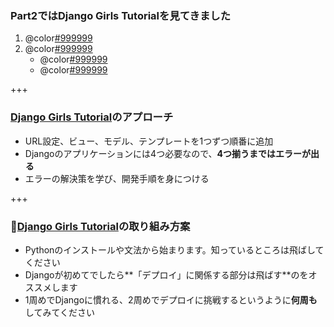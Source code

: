 ### Part2ではDjango Girls Tutorialを見てきました

1. @color[#999999](作るファイルのまとまりについて：プロジェクトとアプリケーション)
2. @color[#999999](アプリケーションに含まれるファイルについて)
    - @color[#999999](URL設定、ビュー)
    - @color[#999999](テンプレート、モデル)

+++

### [Django Girls Tutorial](https://tutorial.djangogirls.org/ja/)のアプローチ

- URL設定、ビュー、モデル、テンプレートを1つずつ順番に追加
- Djangoのアプリケーションには4つ必要なので、**4つ揃うまではエラーが出る**
- エラーの解決策を学び、開発手順を身につける

+++

### 📌[Django Girls Tutorial](https://tutorial.djangogirls.org/ja/)の取り組み方案

- Pythonのインストールや文法から始まります。知っているところは飛ばしてください
- Djangoが初めてでしたら**「デプロイ」に関係する部分は飛ばす**のをオススメします
- 1周めでDjangoに慣れる、2周めでデプロイに挑戦するというように**何周も**してみてください

